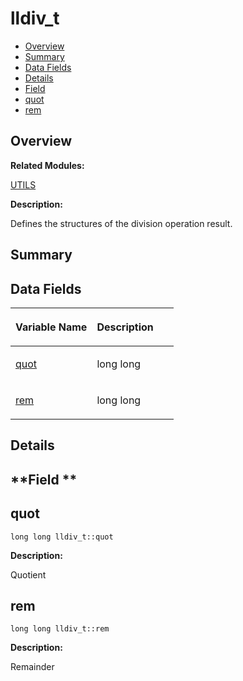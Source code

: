 # lldiv\_t<a name="ZH-CN_TOPIC_0000001054598207"></a>

-   [Overview](#section1321629435165637)
-   [Summary](#section1711411543165637)
-   [Data Fields](#pub-attribs)
-   [Details](#section451230001165637)
-   [Field](#section1901230410165637)
-   [quot](#ae4d4bccdf22f41e052073f5790c5ec37)
-   [rem](#a32d4596a917aa9b496c8a49178a0e3c6)

## **Overview**<a name="section1321629435165637"></a>

**Related Modules:**

[UTILS](UTILS.md)

**Description:**

Defines the structures of the division operation result. 

## **Summary**<a name="section1711411543165637"></a>

## Data Fields<a name="pub-attribs"></a>

<a name="table1245974815165637"></a>
<table><thead align="left"><tr id="row1932251628165637"><th class="cellrowborder" valign="top" width="50%" id="mcps1.1.3.1.1"><p id="p62437047165637"><a name="p62437047165637"></a><a name="p62437047165637"></a>Variable Name</p>
</th>
<th class="cellrowborder" valign="top" width="50%" id="mcps1.1.3.1.2"><p id="p254363582165637"><a name="p254363582165637"></a><a name="p254363582165637"></a>Description</p>
</th>
</tr>
</thead>
<tbody><tr id="row744153834165637"><td class="cellrowborder" valign="top" width="50%" headers="mcps1.1.3.1.1 "><p id="p840815102165637"><a name="p840815102165637"></a><a name="p840815102165637"></a><a href="lldiv_t.md#ae4d4bccdf22f41e052073f5790c5ec37">quot</a></p>
</td>
<td class="cellrowborder" valign="top" width="50%" headers="mcps1.1.3.1.2 "><p id="p1336247966165637"><a name="p1336247966165637"></a><a name="p1336247966165637"></a>long long </p>
</td>
</tr>
<tr id="row67004628165637"><td class="cellrowborder" valign="top" width="50%" headers="mcps1.1.3.1.1 "><p id="p705987332165637"><a name="p705987332165637"></a><a name="p705987332165637"></a><a href="lldiv_t.md#a32d4596a917aa9b496c8a49178a0e3c6">rem</a></p>
</td>
<td class="cellrowborder" valign="top" width="50%" headers="mcps1.1.3.1.2 "><p id="p691261265165637"><a name="p691261265165637"></a><a name="p691261265165637"></a>long long </p>
</td>
</tr>
</tbody>
</table>

## **Details**<a name="section451230001165637"></a>

## **Field **<a name="section1901230410165637"></a>

## quot<a name="ae4d4bccdf22f41e052073f5790c5ec37"></a>

```
long long lldiv_t::quot
```

 **Description:**

Quotient 

## rem<a name="a32d4596a917aa9b496c8a49178a0e3c6"></a>

```
long long lldiv_t::rem
```

 **Description:**

Remainder 

